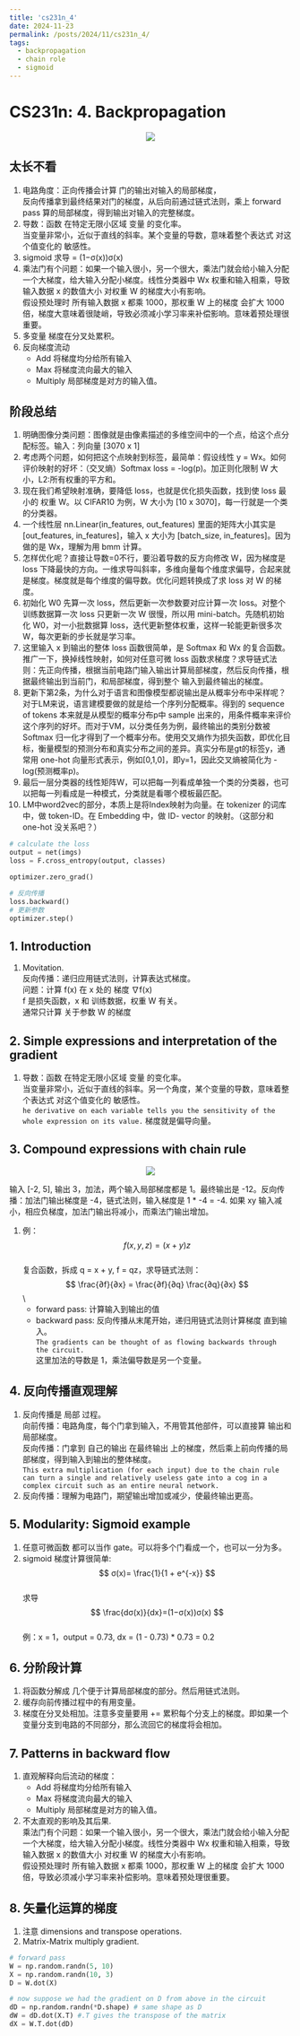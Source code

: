 ```yaml
---
title: 'cs231n_4'
date: 2024-11-23
permalink: /posts/2024/11/cs231n_4/
tags:
  - backpropagation
  - chain role
  - sigmoid
---
```


# CS231n: 4. Backpropagation

<div style="text-align: center;">
  <img src="/images/backward.png" style="width: auto; height: auto;">
</div>

## 太长不看
1. 电路角度：正向传播会计算 门的输出对输入的局部梯度，\
   反向传播拿到最终结果对门的梯度，从后向前通过链式法则，乘上 forward pass 算的局部梯度，得到输出对输入的完整梯度。
2. 导数：函数 在特定无限小区域 变量 的变化率。 \
   当变量非常小，近似于直线的斜率。某个变量的导数，意味着整个表达式 对这个值变化的 敏感性。
3. sigmoid 求导 = (1−σ(x))σ(x)
4. 乘法门有个问题：如果一个输入很小，另一个很大，乘法门就会给小输入分配一个大梯度，给大输入分配小梯度。线性分类器中 Wx 权重和输入相乘，导致输入数据 x 的数值大小 对权重 W 的梯度大小有影响。 \
   假设预处理时 所有输入数据 x 都乘 1000，那权重 W 上的梯度 会扩大 1000 倍，梯度大意味着很陡峭，导致必须减小学习率来补偿影响。意味着预处理很重要。
5. 多变量 梯度在分叉处累积。
6. 反向梯度流动
   - Add 将梯度均分给所有输入
   - Max 将梯度流向最大的输入
   - Multiply 局部梯度是对方的输入值。

## 阶段总结
1. 明确图像分类问题：图像就是由像素描述的多维空间中的一个点，给这个点分配标签。输入：列向量 [3070 x 1]
2. 考虑两个问题，如何把这个点映射到标签，最简单：假设线性 y = Wx。如何评价映射的好坏：（交叉熵）Softmax loss = -log(p)。加正则化限制 W 大小，L2:所有权重的平方和。
3. 现在我们希望映射准确，要降低 loss，也就是优化损失函数，找到使 loss 最小的 权重 W。以 CIFAR10 为例，W 大小为 [10 x 3070]，每一行就是一个类的分类器。
4. 一个线性层 nn.Linear(in_features, out_features) 里面的矩阵大小其实是 [out_features, in_features]，输入 x 大小为 [batch_size, in_features]。因为做的是 Wx，理解为用 bmm 计算。
5. 怎样优化呢？直接让导数=0不行，要沿着导数的反方向修改 W，因为梯度是 loss 下降最快的方向。一维求导叫斜率，多维向量每个维度求偏导，合起来就是梯度。梯度就是每个维度的偏导数。优化问题转换成了求 loss 对 W 的梯度。
6. 初始化 W0 先算一次 loss，然后更新一次参数要对应计算一次 loss。对整个训练数据算一次 loss 只更新一次 W 很慢，所以用 mini-batch。先随机初始化 W0，对一小批数据算 loss，迭代更新整体权重，这样一轮能更新很多次 W，每次更新的步长就是学习率。
7. 这里输入 x 到输出的整体 loss 函数很简单，是 Softmax 和 Wx 的复合函数。推广一下，换掉线性映射，如何对任意可微 loss 函数求梯度？求导链式法则：先正向传播，根据当前电路门输入输出计算局部梯度，然后反向传播，根据最终输出到当前门，和局部梯度，得到整个 输入到最终输出的梯度。
8. 更新下第2条，为什么对于语言和图像模型都说输出是从概率分布中采样呢？对于LM来说，语言建模要做的就是给一个序列分配概率。得到的 sequence of tokens 本来就是从模型的概率分布p中 sample 出来的，用条件概率来评价这个序列的好坏。而对于VM，以分类任务为例，最终输出的类别分数被 Softmax 归一化才得到了一个概率分布。使用交叉熵作为损失函数，即优化目标，衡量模型的预测分布和真实分布之间的差异。真实分布是gt的标签y，通常用 one-hot 向量形式表示，例如[0,1,0]，即y=1，因此交叉熵被简化为 -log(预测概率p)。
9. 最后一层分类器的线性矩阵W，可以把每一列看成单独一个类的分类器，也可以把每一列看成是一种模式，分类就是看哪个模板最匹配。
10. LM中word2vec的部分，本质上是将Index映射为向量。在 tokenizer 的词库中，做 token-ID。在 Embedding 中，做 ID- vector 的映射。（这部分和 one-hot 没关系吧？）


``` python
# calculate the loss
output = net(imgs)
loss = F.cross_entropy(output, classes)

optimizer.zero_grad()

# 反向传播
loss.backward()
# 更新参数
optimizer.step()
```

## 1. Introduction
1. Movitation. \
   反向传播：递归应用链式法则，计算表达式梯度。 \
   问题：计算 f(x) 在 x 处的 梯度 ∇f(x) \
   f 是损失函数，x 和 训练数据，权重 W 有关。 \
   通常只计算 关于参数 W 的梯度

## 2. Simple expressions and interpretation of the gradient
1. 导数：函数 在特定无限小区域 变量 的变化率。 \
   当变量非常小，近似于直线的斜率。另一个角度，某个变量的导数，意味着整个表达式 对这个值变化的 敏感性。\
   `he derivative on each variable tells you the sensitivity of the whole expression on its value.`
   梯度就是偏导向量。

## 3. Compound expressions with chain rule

<div style="text-align: center;">
  <img src="/images/chain.png" style="width: auto; height: auto;">
</div>

输入 [-2, 5], 输出 3，加法，两个输入局部梯度都是 1。最终输出是 -12。反向传播：加法门输出梯度是 -4，链式法则，输入梯度是 1 * -4 = -4. 如果 xy 输入减小，相应负梯度，加法门输出将减小，而乘法门输出增加。

1. 例：$$ f(x,y,z) = (x+y)z $$ \
   复合函数，拆成 q = x + y, f = qz，求导链式法则： \
   $$ \frac{∂f}{∂x} = \frac{∂f}{∂q} \frac{∂q}{∂x} $$ \
   - forward pass: 计算输入到输出的值
   - backward pass: 反向传播从末尾开始，递归用链式法则计算梯度 直到输入。 \
   `The gradients can be thought of as flowing backwards through the circuit.` \
   这里加法的导数是 1，乘法偏导数是另一个变量。

## 4. 反向传播直观理解
1. 反向传播是 局部 过程。 \
   向前传播：电路角度，每个门拿到输入，不用管其他部件，可以直接算 输出和局部梯度。\
   反向传播：门拿到 自己的输出 在最终输出 上的梯度，然后乘上前向传播的局部梯度，得到输入到输出的整体梯度。 \
   `This extra multiplication (for each input) due to the chain rule can turn a single and relatively useless gate into a cog in a complex circuit such as an entire neural network.`
2. 反向传播：理解为电路门，期望输出增加或减少，使最终输出更高。

## 5. Modularity: Sigmoid example
1. 任意可微函数 都可以当作 gate。可以将多个门看成一个，也可以一分为多。
2. sigmoid 梯度计算很简单: \
   $$ σ(x)= \frac{1}{1 + e^{-x}} $$ \
   求导 \
   $$ \frac{dσ(x)}{dx}=(1−σ(x))σ(x) $$ \
   例：x = 1，output = 0.73, dx = (1 - 0.73) * 0.73 = 0.2

## 6. 分阶段计算
1. 将函数分解成 几个便于计算局部梯度的部分。然后用链式法则。
2. 缓存向前传播过程中的有用变量。
3. 梯度在分叉处相加。注意多变量要用 += 累积每个分支上的梯度。即如果一个变量分支到电路的不同部分，那么流回它的梯度将会相加。
   
## 7. Patterns in backward flow
1. 直观解释向后流动的梯度：
   - Add 将梯度均分给所有输入
   - Max 将梯度流向最大的输入
   - Multiply 局部梯度是对方的输入值。
2. 不太直观的影响及其后果. \
   乘法门有个问题：如果一个输入很小，另一个很大，乘法门就会给小输入分配一个大梯度，给大输入分配小梯度。线性分类器中 Wx 权重和输入相乘，导致输入数据 x 的数值大小 对权重 W 的梯度大小有影响。 \
   假设预处理时 所有输入数据 x 都乘 1000，那权重 W 上的梯度 会扩大 1000 倍，导致必须减小学习率来补偿影响。意味着预处理很重要。

## 8. 矢量化运算的梯度
1. 注意 dimensions and transpose operations.
2. Matrix-Matrix multiply gradient.

``` python
# forward pass
W = np.random.randn(5, 10)
X = np.random.randn(10, 3)
D = W.dot(X)

# now suppose we had the gradient on D from above in the circuit
dD = np.random.randn(*D.shape) # same shape as D
dW = dD.dot(X.T) #.T gives the transpose of the matrix
dX = W.T.dot(dD)
```


